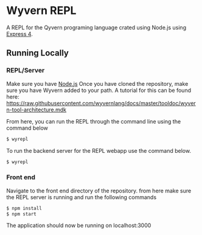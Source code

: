 # Wyvern REPL

A REPL for the Qyvern programing language crated using Node.js using [Express 4](http://expressjs.com/).

## Running Locally

### REPL/Server

Make sure you have [Node.js](http://nodejs.org/) 
Once you have cloned the repository, make sure you have Wyvern added to your path.
A tutorial for this can be found here: 
https://raw.githubusercontent.com/wyvernlang/docs/master/tooldoc/wyvern-tool-architecture.mdk

From here, you can run the REPL through the command line using the command below

```sh
$ wyrepl
```

To run the backend server for the REPL webapp use the command below.

```sh
$ wyrepl
```

### Front end

Navigate to the front end directory of the repository.
from here make sure the REPL server is running and run the following commands

```sh
$ npm install
$ npm start
```

The application should now be running on localhost:3000
